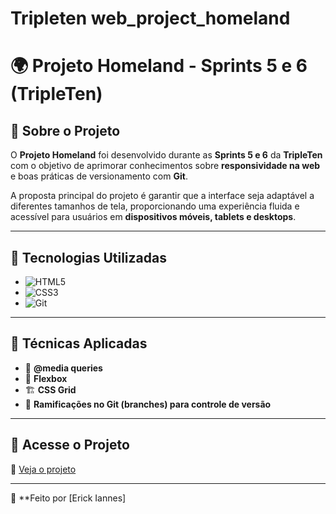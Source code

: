 # Tripleten web_project_homeland

# 🌍 Projeto Homeland - Sprints 5 e 6 (TripleTen)

## 📌 Sobre o Projeto

O **Projeto Homeland** foi desenvolvido durante as **Sprints 5 e 6** da **TripleTen** com o objetivo de aprimorar conhecimentos sobre **responsividade na web** e boas práticas de versionamento com **Git**.

A proposta principal do projeto é garantir que a interface seja adaptável a diferentes tamanhos de tela, proporcionando uma experiência fluida e acessível para usuários em **dispositivos móveis, tablets e desktops**.

---

## 🚀 Tecnologias Utilizadas

- ![HTML5](https://img.shields.io/badge/HTML5-%23E34F26.svg?style=flat&logo=html5&logoColor=white)
- ![CSS3](https://img.shields.io/badge/CSS3-%231572B6.svg?style=flat&logo=css3&logoColor=white)
- ![Git](https://img.shields.io/badge/Git-F05032?style=flat&logo=git&logoColor=white)

---

## 🎯 Técnicas Aplicadas

- 📱 **@media queries**
- 📏 **Flexbox**
- 🏗️ **CSS Grid**
- 🌿 **Ramificações no Git (branches) para controle de versão**

---

## 🔗 Acesse o Projeto

🔗 [Veja o projeto](https://gxudre.github.io/web_project_homeland/)

---

🔹 \*\*Feito por [Erick Iannes]
